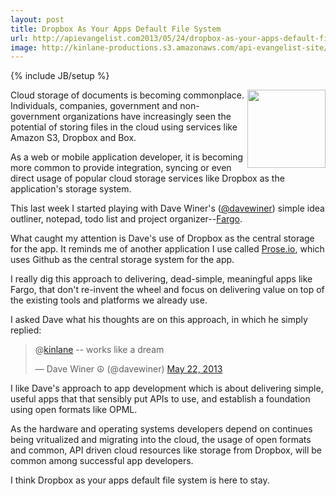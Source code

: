 ```yaml
---
layout: post
title: Dropbox As Your Apps Default File System
url: http://apievangelist.com2013/05/24/dropbox-as-your-apps-default-file-system/
image: http://kinlane-productions.s3.amazonaws.com/api-evangelist-site/blog/fargo-small-picture.png
---
```

{% include JB/setup %}
<p>
     <a href="http://fargo.io/"><img src="https://s3.amazonaws.com/kinlane-productions/api-evangelist/dave-winer/fargo-small-picture.png"  width="125" align="right" /></a>
</p>
<p>
     Cloud storage of documents is becoming commonplace. Individuals, companies, government and non-government organizations have increasingly seen the potential of storing files in the cloud using services like Amazon S3, Dropbox and Box.
</p>
<p>
     As a web or mobile application developer, it is becoming more common to provide integration, syncing or even direct usage of popular cloud storage services like Dropbox as the application's storage system.
</p>
<p>
     This last week I started playing with Dave Winer's (<a href="/admin/blog/davewiner">@davewiner</a>) simple idea outliner, notepad, todo list and project organizer--<a href="http://fargo.io/">Fargo</a>.
</p>
<p>
     What caught my attention is Dave's use of Dropbox as the central storage for the app. It reminds me of another application I use called <a href="http://prose.io/">Prose.io</a>, which uses Github as the central storage system for the app.
</p>
<p>
     I really dig this approach to delivering, dead-simple, meaningful apps like Fargo, that don't re-invent the wheel and focus on delivering value on top of the existing tools and platforms we already use.
</p>
<p>
     I asked Dave what his thoughts are on this approach, in which he simply replied:
</p>
<div>
     <blockquote class="twitter-tweet c2">
          <p>
               @<a href="https://twitter.com/kinlane">kinlane</a> -- works like a dream
          </p>— Dave Winer ☮ (@davewiner) <a href="https://twitter.com/davewiner/status/337027957333827584">May 22, 2013</a>
     </blockquote>
</div>
<p>
     I like Dave's approach to app development which is about delivering simple, useful apps that that sensibly put APIs to use, and establish a foundation using open formats like OPML.
</p>
<p>
     As the hardware and operating systems developers depend on continues being vritualized and migrating into the cloud, the usage of open formats and common, API driven cloud resources like storage from Dropbox, will be common among successful app developers.
</p>
<p>
     I think Dropbox as your apps default file system is here to stay.
</p>
